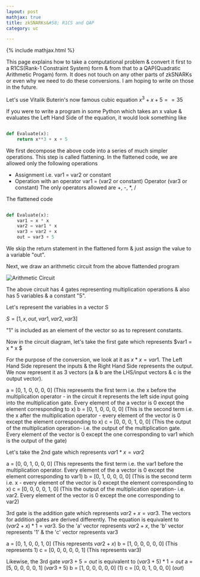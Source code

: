 ```yaml
---
layout: post
mathjax: true
title: zkSNARKs&#58; R1CS and QAP
category: uc

---
```


{% include mathjax.html %}

This page explains how to take a computational problem & convert it first to a R1CS(Rank-1 Constraint System) form & from that to a QAP(Quadratic Arithmetic Progam) form. It does not touch on any other parts of zkSNARKs or even why we need to do these conversions. I am hoping to write on those in the future.  

Let's use Vitalik Buterin's now famous cubic equation $x^3 + x + 5 == 35$

If you were to write a program in some Python which takes an x value & evaluates the Left Hand Side of the equation, it would look something like

~~~python

def Evaluate(x):
    return x**3 + x + 5

~~~

We first decompose the above code into a series of much simpler operations. This step is called flattening.
In the flattened code, we are allowed only the following operations 

- Assignment i.e. var1 = var2 or constant
- Operation with an operator var1 = (var2 or constant) Operator (var3 or constant) 
The only operators allowed are +, -, \*, / 


The flattened code 
~~~python

def Evaluate(x):
    var1 = x * x 
    var2 = var1 * x 
    var3 = var2 + x
    out = var3 + 5
~~~
    
We skip the return statement in the flattened form & just assign the value to a variable "out".

Next, we draw an arithmetic circuit from the above flattended program

![Arithmetic Circuit](https://raw.githubusercontent.com/RisenCrypto/RisenCrypto.github.io/master/images/Circuit.png)

The above circuit has 4 gates representing multiplication operations & also has 5 variables & a constant "5". 

Let's represent the variables in a vector S

$S = [1, x, out, var1, var2, var3]$

"1" is included as an element of the vector so as to represent constants.

Now in the circuit diagram, let's take the first gate which represents $var1 = x * x $

For the purpose of the conversion, we look at it as $x * x = var1$. The Left Hand Side represent the inputs & the Right Hand Side represents the output.
We now represent it as 3 vectors (a & b are the LHS/input vectors & c is the output vector).

a = [0, 1, 0, 0, 0, 0] (This represents the first term i.e. the x before the multiplication operator - in the circuit it represents the left side input going into the multiplication gate. Every element of the a vector is 0 except the element corresponding to x)
b = [0, 1, 0, 0, 0, 0] (This is the second term i.e. the x after the multiplication operator - every element of the vector is 0 except the element corresponding to x)
c = [0, 0, 0, 1, 0, 0] (This the output of the multiplication operation- i.e. the output of the multiplication gate. Every element of the vector is 0 except the one corresponding to var1 which is the output of the gate)  

Let's take the 2nd gate which represents $var1 * x  = var2$

a = [0, 0, 1, 0, 0, 0] (This represents the first term i.e. the var1 before the multiplication operator. Every element of the a vector is 0 except the element corresponding to var1)
b = [0, 1, 0, 0, 0, 0] (This is the second term i.e. x - every element of the vector is 0 except the element corresponding to x)
c = [0, 0, 0, 0, 1, 0] (This the output of the multiplication operation- i.e. var2. Every element of the vector is 0 except the one corresponding to var2)

3rd gate is the addition gate which represents $var2 + x = var3$. The vectors for addition gates are derived differently. The equation is equivalent to $(var2 + x) * 1 = var3$. So the 'a' vector represents $var2 + x$, the 'b' vector represents '1' & the 'c' vector represents var3

a = [0, 1, 0, 0, 1, 0] (This represents $var2 + x$)
b = [1, 0, 0, 0, 0, 0] (This represents 1)
c = [0, 0, 0, 0, 0, 1] (This represents var3)

Likewise, the 3rd gate $var3 + 5 = out$ is equivalent to $(var3 + 5) * 1 = out$ 
a = [5, 0, 0, 0, 0, 1] ($var3 + 5$)
b = [1, 0, 0, 0, 0, 0] ($1$)
c = [0, 0, 1, 0, 0, 0] ($out$)

